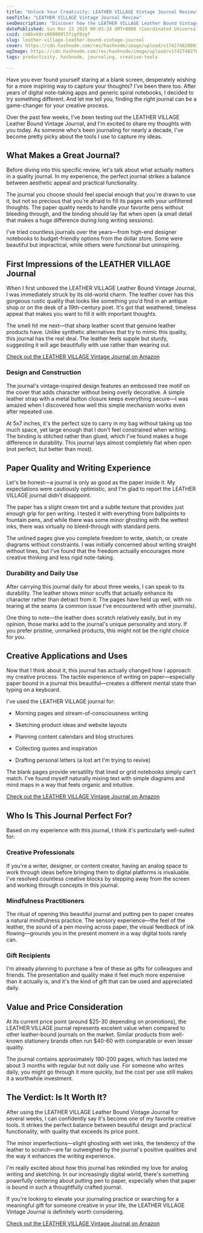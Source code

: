 ```yaml
---
title: "Unlock Your Creativity: LEATHER VILLAGE Vintage Journal Review"
seoTitle: "LEATHER VILLAGE Vintage Journal Review"
seoDescription: "Discover how the LEATHER VILLAGE Leather Bound Vintage Journal can transform your creative process with its authentic design and practical features."
datePublished: Sun Mar 23 2025 00:03:24 GMT+0000 (Coordinated Universal Time)
cuid: cm8kvk8rz000009l5figf0zgf
slug: leather-village-leather-bound-vintage-journal
cover: https://cdn.hashnode.com/res/hashnode/image/upload/v1742748200931/d85d1e5b-1d44-4ef4-9afa-8a33091780aa.png
ogImage: https://cdn.hashnode.com/res/hashnode/image/upload/v1742748276403/10736409-b802-446f-a404-f880cd5ebc6a.png
tags: productivity, hashnode, journaling, creative-tools

---
```


Have you ever found yourself staring at a blank screen, desperately wishing for a more inspiring way to capture your thoughts? I've been there too. After years of digital note-taking apps and generic spiral notebooks, I decided to try something different. And let me tell you, finding the right journal can be a game-changer for your creative process.

Over the past few weeks, I've been testing out the LEATHER VILLAGE Leather Bound Vintage Journal, and I'm excited to share my thoughts with you today. As someone who's been journaling for nearly a decade, I've become pretty picky about the tools I use to capture my ideas.

## What Makes a Great Journal?

Before diving into this specific review, let's talk about what actually matters in a quality journal. In my experience, the perfect journal strikes a balance between aesthetic appeal and practical functionality.

The journal you choose should feel special enough that you're drawn to use it, but not so precious that you're afraid to fill its pages with your unfiltered thoughts. The paper quality needs to handle your favorite pens without bleeding through, and the binding should lay flat when open (a small detail that makes a huge difference during long writing sessions).

I've tried countless journals over the years—from high-end designer notebooks to budget-friendly options from the dollar store. Some were beautiful but impractical, while others were functional but uninspiring.

## First Impressions of the LEATHER VILLAGE Journal

When I first unboxed the LEATHER VILLAGE Leather Bound Vintage Journal, I was immediately struck by its old-world charm. The leather cover has this gorgeous rustic quality that looks like something you'd find in an antique shop or on the desk of a 19th-century poet. It's got that weathered, timeless appeal that makes you want to fill it with important thoughts.

The smell hit me next—that sharp leather scent that genuine leather products have. Unlike synthetic alternatives that try to mimic this quality, this journal has the real deal. The leather feels supple but sturdy, suggesting it will age beautifully with use rather than wearing out.

[Check out the LEATHER VILLAGE Vintage Journal on Amazon](https://www.amazon.com/dp/B0BZRLVGZF?tag=myreviews0fcb-20)

### Design and Construction

The journal's vintage-inspired design features an embossed tree motif on the cover that adds character without being overly decorative. A simple leather strap with a metal button closure keeps everything secure—I was amazed when I discovered how well this simple mechanism works even after repeated use.

At 5x7 inches, it's the perfect size to carry in my bag without taking up too much space, yet large enough that I don't feel constrained when writing. The binding is stitched rather than glued, which I've found makes a huge difference in durability. This journal lays almost completely flat when open (not perfect, but better than most).

## Paper Quality and Writing Experience

Let's be honest—a journal is only as good as the paper inside it. My expectations were cautiously optimistic, and I'm glad to report the LEATHER VILLAGE journal didn't disappoint.

The paper has a slight cream tint and a subtle texture that provides just enough grip for pen writing. I tested it with everything from ballpoints to fountain pens, and while there was some minor ghosting with the wettest inks, there was virtually no bleed-through with standard pens.

The unlined pages give you complete freedom to write, sketch, or create diagrams without constraints. I was initially concerned about writing straight without lines, but I've found that the freedom actually encourages more creative thinking and less rigid note-taking.

### Durability and Daily Use

After carrying this journal daily for about three weeks, I can speak to its durability. The leather shows minor scuffs that actually enhance its character rather than detract from it. The pages have held up well, with no tearing at the seams (a common issue I've encountered with other journals).

One thing to note—the leather does scratch relatively easily, but in my opinion, those marks add to the journal's unique personality and story. If you prefer pristine, unmarked products, this might not be the right choice for you.

## Creative Applications and Uses

Now that I think about it, this journal has actually changed how I approach my creative process. The tactile experience of writing on paper—especially paper bound in a journal this beautiful—creates a different mental state than typing on a keyboard.

I've used the LEATHER VILLAGE journal for:

* Morning pages and stream-of-consciousness writing
    
* Sketching product ideas and website layouts
    
* Planning content calendars and blog structures
    
* Collecting quotes and inspiration
    
* Drafting personal letters (a lost art I'm trying to revive)
    

The blank pages provide versatility that lined or grid notebooks simply can't match. I've found myself naturally mixing text with simple diagrams and mind maps in a way that feels organic and intuitive.

[Check out the LEATHER VILLAGE Vintage Journal on Amazon](https://www.amazon.com/dp/B0BZRLVGZF?tag=myreviews0fcb-20)

## Who Is This Journal Perfect For?

Based on my experience with this journal, I think it's particularly well-suited for:

### Creative Professionals

If you're a writer, designer, or content creator, having an analog space to work through ideas before bringing them to digital platforms is invaluable. I've resolved countless creative blocks by stepping away from the screen and working through concepts in this journal.

### Mindfulness Practitioners

The ritual of opening this beautiful journal and putting pen to paper creates a natural mindfulness practice. The sensory experience—the feel of the leather, the sound of a pen moving across paper, the visual feedback of ink flowing—grounds you in the present moment in a way digital tools rarely can.

### Gift Recipients

I'm already planning to purchase a few of these as gifts for colleagues and friends. The presentation and quality make it feel much more expensive than it actually is, and it's the kind of gift that can be used and appreciated daily.

## Value and Price Consideration

At its current price point (around $25-30 depending on promotions), the LEATHER VILLAGE journal represents excelent value when compared to other leather-bound journals on the market. Similar products from well-known stationery brands often run $40-60 with comparable or even lesser quality.

The journal contains approximately 190-200 pages, which has lasted me about 3 months with regular but not daily use. For someone who writes daily, you might go through it more quickly, but the cost per use still makes it a worthwhile investment.

## The Verdict: Is It Worth It?

After using the LEATHER VILLAGE Leather Bound Vintage Journal for several weeks, I can confidently say it's become one of my favorite creative tools. It strikes the perfect balance between beautiful design and practical functionality, with quality that exceeds its price point.

The minor imperfections—slight ghosting with wet inks, the tendency of the leather to scratch—are far outweighed by the journal's positive qualities and the way it enhances the writing experience.

I'm really excited about how this journal has rekindled my love for analog writing and sketching. In our increasingly digital world, there's something powerfully centering about putting pen to paper, especially when that paper is bound in such a thoughtfully crafted journal.

If you're looking to elevate your journaling practice or searching for a meaningful gift for someone creative in your life, the LEATHER VILLAGE Vintage Journal is definitely worth considering.

[Check out the LEATHER VILLAGE Vintage Journal on Amazon](https://www.amazon.com/dp/B0BZRLVGZF?tag=myreviews0fcb-20)